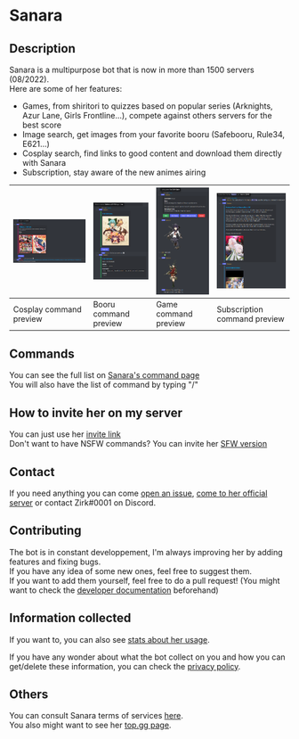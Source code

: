 # Sanara

## Description
Sanara is a multipurpose bot that is now in more than 1500 servers (08/2022).<br/>
Here are some of her features:
- Games, from shiritori to quizzes based on popular series (Arknights, Azur Lane, Girls Frontline...), compete against others servers for the best score
- Image search, get images from your favorite booru (Safebooru, Rule34, E621...)
- Cosplay search, find links to good content and download them directly with Sanara
- Subscription, stay aware of the new animes airing

| ![Preview Cosplay](Preview/Cosplay.png) | ![Preview Booru](Preview/Booru.png) | ![Preview Game](Preview/Game.png) | ![Preview Subscription](Preview/Subscription.png) |
| --------------------------------------- | ----------------------------------- | --------------------------------- | ------------------------------------------------- |
| Cosplay command preview                 | Booru command preview               | Game command preview              | Subscription command preview                      |

## Commands
You can see the full list on [Sanara's command page](https://sanara.zirk.eu/commands.html)<br/>
You will also have the list of command by typing "/"

## How to invite her on my server
You can just use her [invite link](https://discord.com/oauth2/authorize?client_id=329664361016721408&scope=bot%20applications.commands)<br/>
Don't want to have NSFW commands? You can invite her [SFW version](https://discord.com/api/oauth2/authorize?client_id=883767204733157397&scope=bot%20applications.commands)

## Contact
If you need anything you can come [open an issue](https://github.com/Xwilarg/Sanara/issues), [come to her official server](https://discordapp.com/invite/H6wMRYV) or contact Zirk#0001 on Discord.

## Contributing
The bot is in constant developpement, I'm always improving her by adding features and fixing bugs.<br/>
If you have any idea of some new ones, feel free to suggest them.<br/>
If you want to add them yourself, feel free to do a pull request! (You might want to check the [developer documentation](https://sanara.zirk.eu/documentation.html) beforehand)

## Information collected
If you want to, you can also see [stats about her usage](https://sanara.zirk.eu/stats.html).

If you have any wonder about what the bot collect on you and how you can get/delete these information, you can check the [privacy policy](https://sanara.zirk.eu/privacy.html).

## Others
You can consult Sanara terms of services [here](https://sanara.zirk.eu/terms.html). \
You also might want to see her [top.gg page](https://top.gg/bot/329664361016721408).
